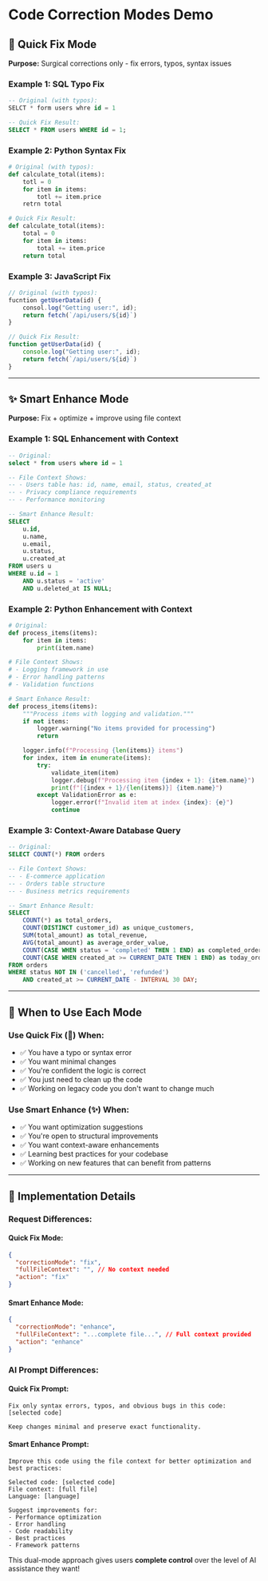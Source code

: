 # Code Correction Modes Demo

## 🔧 **Quick Fix Mode**

**Purpose:** Surgical corrections only - fix errors, typos, syntax issues

### Example 1: SQL Typo Fix

```sql
-- Original (with typos):
SELCT * form users whre id = 1

-- Quick Fix Result:
SELECT * FROM users WHERE id = 1;
```

### Example 2: Python Syntax Fix

```python
# Original (with typos):
def calculate_total(items):
    totl = 0
    for item in items:
        totl += item.price
    retrn total

# Quick Fix Result:
def calculate_total(items):
    total = 0
    for item in items:
        total += item.price
    return total
```

### Example 3: JavaScript Fix

```javascript
// Original (with typos):
fucntion getUserData(id) {
    consol.log("Getting user:", id);
    return fetch(`/api/users/${id}`)
}

// Quick Fix Result:
function getUserData(id) {
    console.log("Getting user:", id);
    return fetch(`/api/users/${id}`)
}
```

---

## ✨ **Smart Enhance Mode**

**Purpose:** Fix + optimize + improve using file context

### Example 1: SQL Enhancement with Context

```sql
-- Original:
select * from users where id = 1

-- File Context Shows:
-- - Users table has: id, name, email, status, created_at
-- - Privacy compliance requirements
-- - Performance monitoring

-- Smart Enhance Result:
SELECT
    u.id,
    u.name,
    u.email,
    u.status,
    u.created_at
FROM users u
WHERE u.id = 1
    AND u.status = 'active'
    AND u.deleted_at IS NULL;
```

### Example 2: Python Enhancement with Context

```python
# Original:
def process_items(items):
    for item in items:
        print(item.name)

# File Context Shows:
# - Logging framework in use
# - Error handling patterns
# - Validation functions

# Smart Enhance Result:
def process_items(items):
    """Process items with logging and validation."""
    if not items:
        logger.warning("No items provided for processing")
        return

    logger.info(f"Processing {len(items)} items")
    for index, item in enumerate(items):
        try:
            validate_item(item)
            logger.debug(f"Processing item {index + 1}: {item.name}")
            print(f"[{index + 1}/{len(items)}] {item.name}")
        except ValidationError as e:
            logger.error(f"Invalid item at index {index}: {e}")
            continue
```

### Example 3: Context-Aware Database Query

```sql
-- Original:
SELECT COUNT(*) FROM orders

-- File Context Shows:
-- - E-commerce application
-- - Orders table structure
-- - Business metrics requirements

-- Smart Enhance Result:
SELECT
    COUNT(*) as total_orders,
    COUNT(DISTINCT customer_id) as unique_customers,
    SUM(total_amount) as total_revenue,
    AVG(total_amount) as average_order_value,
    COUNT(CASE WHEN status = 'completed' THEN 1 END) as completed_orders,
    COUNT(CASE WHEN created_at >= CURRENT_DATE THEN 1 END) as today_orders
FROM orders
WHERE status NOT IN ('cancelled', 'refunded')
    AND created_at >= CURRENT_DATE - INTERVAL 30 DAY;
```

---

## 🎯 **When to Use Each Mode**

### **Use Quick Fix (🔧) When:**

- ✅ You have a typo or syntax error
- ✅ You want minimal changes
- ✅ You're confident the logic is correct
- ✅ You just need to clean up the code
- ✅ Working on legacy code you don't want to change much

### **Use Smart Enhance (✨) When:**

- ✅ You want optimization suggestions
- ✅ You're open to structural improvements
- ✅ You want context-aware enhancements
- ✅ Learning best practices for your codebase
- ✅ Working on new features that can benefit from patterns

---

## 🚀 **Implementation Details**

### **Request Differences:**

#### Quick Fix Mode:

```json
{
  "correctionMode": "fix",
  "fullFileContext": "", // No context needed
  "action": "fix"
}
```

#### Smart Enhance Mode:

```json
{
  "correctionMode": "enhance",
  "fullFileContext": "...complete file...", // Full context provided
  "action": "enhance"
}
```

### **AI Prompt Differences:**

#### Quick Fix Prompt:

```
Fix only syntax errors, typos, and obvious bugs in this code:
[selected code]

Keep changes minimal and preserve exact functionality.
```

#### Smart Enhance Prompt:

```
Improve this code using the file context for better optimization and best practices:

Selected code: [selected code]
File context: [full file]
Language: [language]

Suggest improvements for:
- Performance optimization
- Error handling
- Code readability
- Best practices
- Framework patterns
```

This dual-mode approach gives users **complete control** over the level of AI assistance they want!
